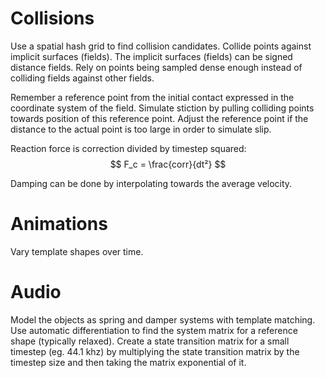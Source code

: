 # Collisions

Use a spatial hash grid to find collision candidates.
Collide points against implicit surfaces (fields).
The implicit surfaces (fields) can be signed distance fields.
Rely on points being sampled dense enough instead of colliding fields against other fields.

Remember a reference point from the initial contact expressed in the coordinate system of the field.
Simulate stiction by pulling colliding points towards position of this reference point.
Adjust the reference point if the distance to the actual point is too large in order to simulate slip.

Reaction force is correction divided by timestep squared:
$$ F_c = \frac{corr}{dt²} $$

Damping can be done by interpolating towards the average velocity.

# Animations

Vary template shapes over time.

# Audio

Model the objects as spring and damper systems with template matching.
Use automatic differentiation to find the system matrix for a reference shape (typically relaxed).
Create a state transition matrix for a small timestep (eg. 44.1 khz) by multiplying the state transition matrix by the timestep size and then taking the matrix exponential of it.
